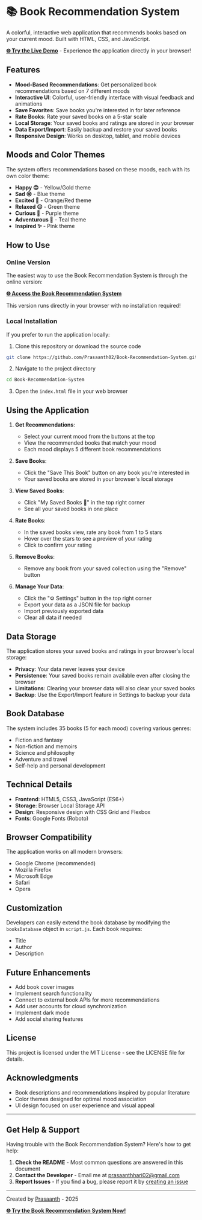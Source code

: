 # 📚 Book Recommendation System

A colorful, interactive web application that recommends books based on your current mood. Built with HTML, CSS, and JavaScript.

**[🌐 Try the Live Demo](https://prasaanth02.github.io/Book-Recommendation-system/)** - Experience the application directly in your browser!

## Features

- **Mood-Based Recommendations**: Get personalized book recommendations based on 7 different moods
- **Interactive UI**: Colorful, user-friendly interface with visual feedback and animations
- **Save Favorites**: Save books you're interested in for later reference
- **Rate Books**: Rate your saved books on a 5-star scale
- **Local Storage**: Your saved books and ratings are stored in your browser
- **Data Export/Import**: Easily backup and restore your saved books
- **Responsive Design**: Works on desktop, tablet, and mobile devices

## Moods and Color Themes

The system offers recommendations based on these moods, each with its own color theme:

- **Happy 😊** - Yellow/Gold theme
- **Sad 😢** - Blue theme
- **Excited 🤩** - Orange/Red theme
- **Relaxed 😌** - Green theme
- **Curious 🧐** - Purple theme
- **Adventurous 🧗** - Teal theme
- **Inspired ✨** - Pink theme

## How to Use

### Online Version
The easiest way to use the Book Recommendation System is through the online version:

**[🌐 Access the Book Recommendation System](https://prasaanth02.github.io/Book-Recommendation-system/)**

This version runs directly in your browser with no installation required!

### Local Installation
If you prefer to run the application locally:

1. Clone this repository or download the source code
```bash
git clone https://github.com/Prasaanth02/Book-Recommendation-System.git
```

2. Navigate to the project directory
```bash
cd Book-Recommendation-System
```

3. Open the `index.html` file in your web browser

## Using the Application

1. **Get Recommendations**:
   - Select your current mood from the buttons at the top
   - View the recommended books that match your mood
   - Each mood displays 5 different book recommendations

2. **Save Books**:
   - Click the "Save This Book" button on any book you're interested in
   - Your saved books are stored in your browser's local storage

3. **View Saved Books**:
   - Click "My Saved Books 🔖" in the top right corner
   - See all your saved books in one place

4. **Rate Books**:
   - In the saved books view, rate any book from 1 to 5 stars
   - Hover over the stars to see a preview of your rating
   - Click to confirm your rating

5. **Remove Books**:
   - Remove any book from your saved collection using the "Remove" button

6. **Manage Your Data**:
   - Click the "⚙️ Settings" button in the top right corner
   - Export your data as a JSON file for backup
   - Import previously exported data
   - Clear all data if needed

## Data Storage

The application stores your saved books and ratings in your browser's local storage:

- **Privacy**: Your data never leaves your device
- **Persistence**: Your saved books remain available even after closing the browser
- **Limitations**: Clearing your browser data will also clear your saved books
- **Backup**: Use the Export/Import feature in Settings to backup your data

## Book Database

The system includes 35 books (5 for each mood) covering various genres:
- Fiction and fantasy
- Non-fiction and memoirs
- Science and philosophy
- Adventure and travel
- Self-help and personal development

## Technical Details

- **Frontend**: HTML5, CSS3, JavaScript (ES6+)
- **Storage**: Browser Local Storage API
- **Design**: Responsive design with CSS Grid and Flexbox
- **Fonts**: Google Fonts (Roboto)

## Browser Compatibility

The application works on all modern browsers:
- Google Chrome (recommended)
- Mozilla Firefox
- Microsoft Edge
- Safari
- Opera

## Customization

Developers can easily extend the book database by modifying the `booksDatabase` object in `script.js`. Each book requires:
- Title
- Author
- Description

## Future Enhancements

- Add book cover images
- Implement search functionality
- Connect to external book APIs for more recommendations
- Add user accounts for cloud synchronization
- Implement dark mode
- Add social sharing features

## License

This project is licensed under the MIT License - see the LICENSE file for details.

## Acknowledgments

- Book descriptions and recommendations inspired by popular literature
- Color themes designed for optimal mood association
- UI design focused on user experience and visual appeal

---

## Get Help & Support

Having trouble with the Book Recommendation System? Here's how to get help:

1. **Check the README** - Most common questions are answered in this document
2. **Contact the Developer** - Email me at [prasaanthhari02@gmail.com](mailto:prasaanthhari02@gmail.com)
3. **Report Issues** - If you find a bug, please report it by [creating an issue](https://github.com/Prasaanth02/Book-Recommendation-System/issues)

---

Created by [Prasaanth](https://github.com/Prasaanth02) - 2025

**[🌐 Try the Book Recommendation System Now!](https://prasaanth02.github.io/Book-Recommendation-System/)**
